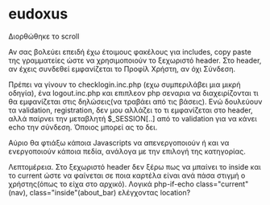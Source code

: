 # eudoxus
Διορθώθηκε το scroll

Αν σας βολεύει επειδή έχω έτοιμους φακέλους για includes, copy paste της γραμματείες ώστε να χρησιμοποιούν το ξεχωριστό header.
Στο header, αν έχεις συνδεθεί εμφανίζεται το Προφίλ Χρήστη, αν όχι Σύνδεση.

Πρέπει να γίνουν το checklogin.inc.php (εχω συμπεριλάβει μια μικρή οδηγία), ένα logout.inc.php και επιπλεον php σεναρια να διαχειρίζονται τι θα εμφανίζεται στις δηλώσεις(να τραβάει από τις βάσεις). Ενώ δουλεύουν τα validation, registration, δεν μου αλλάζει το τι εμφανίζεται στο header, αλλά παίρνει την μεταβλητή $_SESSION[..] από το validation για να κάνει echo την σύνδεση. Όποιος μπορεί ας το δει.

Αύριο θα φτιάξω κάποια Javascripts να απενεργοποιούν ή και να ενεργοποιούν κάποια πεδία, ανάλογα με την επιλογή της κατηγορίας.

Λεπτομέρεια. Στο ξεχωριστό header δεν ξέρω πως να μπαίνει το inside και το current ώστε να φαίνεται  σε ποια καρτέλα είναι ανά πάσα στιγμή ο χρήστης(όπως το είχα στο αρχικό). Λογικά php-if-echo class="current"(nav), class="inside"(about_bar) ελέγχοντας location?


